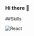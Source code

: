 ### Hi there 👋

<!--
**MarcosD00/MarcosD00** is a ✨ _special_ ✨ repository because its `README.md` (this file) appears on your GitHub profile.

Here are some ideas to get you started:

- 🔭 I’m currently working on ...
- 🌱 I’m currently learning ...
- 👯 I’m looking to collaborate on ...
- 🤔 I’m looking for help with ...
- 💬 Ask me about ...
- 📫 How to reach me: ...
- 😄 Pronouns: ...
- ⚡ Fun fact: ...
-->
##Skills

![React](https://img.shields.io/badge/react-%2320232a.svg?style=for-the-badge&logo=react&logoColor=%2361DAFB)
